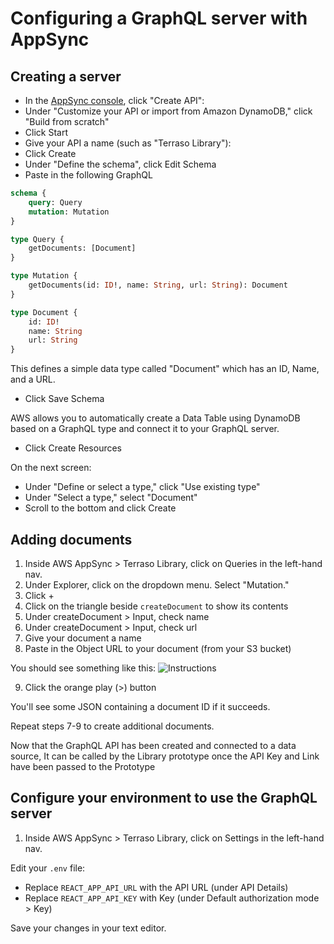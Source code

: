 # Configuring a GraphQL server with AppSync

## Creating a server

* In the [AppSync console](https://console.aws.amazon.com/appsync/home), click "Create API":
* Under "Customize your API or import from Amazon DynamoDB," click "Build from scratch"
* Click Start
* Give your API a name (such as "Terraso Library"):
* Click Create
* Under "Define the schema", click Edit Schema
* Paste in the following GraphQL

```graphql
schema {
	query: Query
	mutation: Mutation
}

type Query {
	getDocuments: [Document]
}

type Mutation {
	getDocuments(id: ID!, name: String, url: String): Document
}

type Document {
	id: ID!
	name: String
	url: String
}
```


This defines a simple data type called "Document" which has an ID, Name, and a URL.

* Click Save Schema

AWS allows you to automatically create a Data Table using DynamoDB based on a GraphQL type and connect it to your GraphQL server.

* Click Create Resources

On the next screen:

* Under "Define or select a type," click "Use existing type"
* Under "Select a type," select "Document"
* Scroll to the bottom and click Create

## Adding documents

1. Inside AWS AppSync > Terraso Library, click on Queries in the left-hand nav.
2. Under Explorer, click on the dropdown menu. Select "Mutation."
3. Click +
4. Click on the triangle beside `createDocument` to show its contents
5. Under createDocument > Input, check name
6. Under createDocument > Input, check url
7. Give your document a name
8. Paste in the Object URL to your document (from your S3 bucket)

You should see something like this:
![Instructions](https://i.ibb.co/GCpT76k/Screen-Shot-2021-05-27-at-12-00-15-PM.png)

9. Click the orange play (>) button

You'll see some JSON containing a document ID if it succeeds.

Repeat steps 7-9 to create additional documents.

Now that the GraphQL API has been created and connected to a data source, It can be called by the Library prototype once the API Key and Link have been passed to the Prototype

## Configure your environment to use the GraphQL server

1. Inside AWS AppSync > Terraso Library, click on Settings in the left-hand nav.

Edit your `.env` file:
* Replace `REACT_APP_API_URL` with the API URL (under API Details)
* Replace `REACT_APP_API_KEY` with Key (under Default authorization mode > Key)

Save your changes in your text editor.
